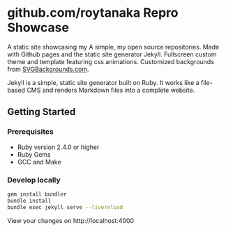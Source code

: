github.com/roytanaka Repro Showcase
===================================

A static site showcasing my A simple, my open source repositories. Made with Github pages and the static site generator Jekyll. Fullscreen custom theme and template featuring css animations. Customized backgrounds from [SVGBackgrounds.com](https://www.svgbackgrounds.com/).

Jekyll is a simple, static site generator built on Ruby. It works like a file-based CMS and renders Markdown files into a complete website.

Getting Started
---------------
### Prerequisites
- Ruby version 2.4.0 or higher
- Ruby Gems
- GCC and Make

### Develop locally
```bash
gem install bundler 
bundle install 
bundle exec jekyll serve --livereload
```

View your changes on http://localhost:4000
